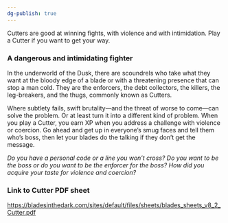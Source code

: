 ```yaml
---
dg-publish: true
---
```

Cutters are good at winning fights, with violence and with intimidation. Play a Cutter if you want to get your way.

### A dangerous and intimidating fighter

In the underworld of the Dusk, there are scoundrels who take what they want at the bloody edge of a blade or with a threatening presence that can stop a man cold. They are the enforcers, the debt collectors, the killers, the leg-breakers, and the thugs, commonly known as Cutters.

Where subtlety fails, swift brutality—and the threat of worse to come—can solve the problem. Or at least turn it into a different kind of problem. When you play a Cutter, you earn XP when you address a challenge with violence or coercion. Go ahead and get up in everyone’s smug faces and tell them who’s boss, then let your blades do the talking if they don’t get the message.

*Do you have a personal code or a line you won’t cross? Do you want to be the boss or do you want to be the enforcer for the boss? How did you acquire your taste for violence and coercion?*

### Link to Cutter PDF sheet 
https://bladesinthedark.com/sites/default/files/sheets/blades_sheets_v8_2_Cutter.pdf